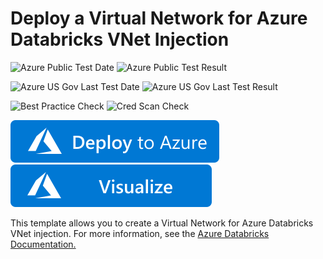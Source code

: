 # Deploy a Virtual Network for Azure Databricks VNet Injection

![Azure Public Test Date](https://azurequickstartsservice.blob.core.windows.net/badges/101-databricks-vnet-for-vnet-injection/PublicLastTestDate.svg)
![Azure Public Test Result](https://azurequickstartsservice.blob.core.windows.net/badges/101-databricks-vnet-for-vnet-injection/PublicDeployment.svg)

![Azure US Gov Last Test Date](https://azurequickstartsservice.blob.core.windows.net/badges/101-databricks-vnet-for-vnet-injection/FairfaxLastTestDate.svg)
![Azure US Gov Last Test Result](https://azurequickstartsservice.blob.core.windows.net/badges/101-databricks-vnet-for-vnet-injection/FairfaxDeployment.svg)

![Best Practice Check](https://azurequickstartsservice.blob.core.windows.net/badges/101-databricks-vnet-for-vnet-injection/BestPracticeResult.svg)
![Cred Scan Check](https://azurequickstartsservice.blob.core.windows.net/badges/101-databricks-vnet-for-vnet-injection/CredScanResult.svg)

[![Deploy To Azure](https://raw.githubusercontent.com/Azure/azure-quickstart-templates/master/1-CONTRIBUTION-GUIDE/images/deploytoazure.svg?sanitize=true)]("https://portal.azure.com/#create/Microsoft.Template/uri/https%3A%2F%2Fraw.githubusercontent.com%2FAzure%2Fazure-quickstart-templates%2Fmaster%2F101-databricks-vnet-for-vnet-injection%2Fazuredeploy.json")
[![Visualize](https://raw.githubusercontent.com/Azure/azure-quickstart-templates/master/1-CONTRIBUTION-GUIDE/images/visualizebutton.svg?sanitize=true)]("http://armviz.io/#/?load=https%3A%2F%2Fraw.githubusercontent.com%2FAzure%2Fazure-quickstart-templates%2Fmaster%2F101-databricks-vnet-for-vnet-injection%2Fazuredeploy.json")

This template allows you to create a Virtual Network for Azure Databricks VNet
injection. For more information, see the
<a href="https://docs.microsoft.com/en-us/azure/azure-databricks/">Azure
Databricks Documentation.
